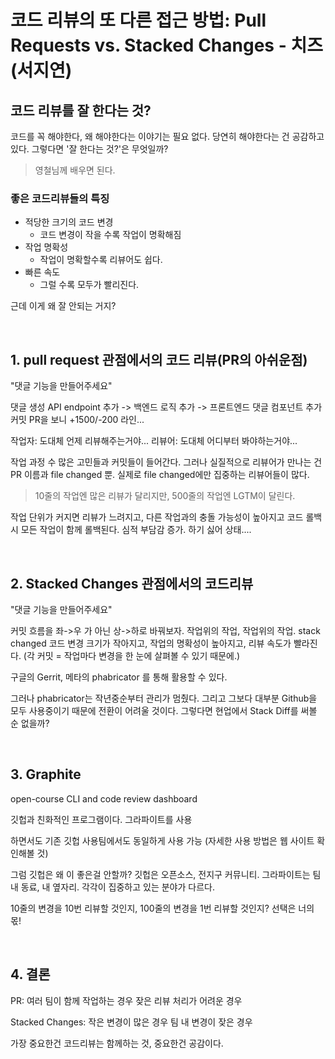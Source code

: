 # 코드 리뷰의 또 다른 접근 방법: Pull Requests vs. Stacked Changes - 치즈(서지연)

## 코드 리뷰를 잘 한다는 것?
코드를 꼭 해야한다, 왜 해야한다는 이야기는 필요 없다. 당연히 해야한다는 건 공감하고 있다.
그렇다면 '잘 한다는 것?'은 무엇일까?

> 영철님께 배우면 된다.

### 좋은 코드리뷰들의 특징

- 적당한 크기의 코드 변경
  - 코드 변경이 작을 수록 작업이 명확해짐
- 작업 명확성
  - 작업이 명확할수록 리뷰어도 쉽다.
- 빠른 속도
  - 그럴 수록 모두가 빨리진다.

근데 이게 왜 잘 안되는 거지?

<br>

## 1. pull request 관점에서의 코드 리뷰(PR의 아쉬운점)
"댓글 기능을 만들어주세요"

댓글 생성 API endpoint 추가 -> 백엔드 로직 추가 -> 프론트엔드 댓글 컴포넌트 추가
커밋 PR을 보니 +1500/-200 라인...

작업자: 도대체 언제 리뷰해주는거야...
리뷰어: 도대체 어디부터 봐야하는거야...

작업 과정 수 많은 고민들과 커밋들이 들어간다. 그러나 실질적으로 리뷰어가 만나는 건 PR 이름과
file changed 뿐. 실제로 file changed에만 집중하는 리뷰어들이 많다.

> 10줄의 작업엔 많은 리뷰가 달리지만, 500줄의 작업엔 LGTM이 달린다.

작업 단위가 커지면 리뷰가 느려지고, 다른 작업과의 충돌 가능성이 높아지고
코드 롤백시 모든 작업이 함께 롤백된다. 심적 부담감 증가. 하기 싫어 상태....

<br>

## 2. Stacked Changes 관점에서의 코드리뷰
"댓글 기능을 만들어주세요"

커밋 흐름을 좌->우 가 아닌 상->하로 바꿔보자.
작업위의 작업, 작업위의 작업. stack changed
코드 변경 크기가 작아지고, 작업의 명확성이 높아지고, 리뷰 속도가 빨라진다.
(각 커밋 = 작업마다 변경을 한 눈에 살펴볼 수 있기 때문에.)

구글의 Gerrit, 메타의 phabricator 를 통해 활용할 수 있다.

그러나 phabricator는 작년중순부터 관리가 멈췄다.
그리고 그보다 대부분 Github을 모두 사용중이기 때문에 전환이 어려울 것이다.
그렇다면 현업에서 Stack Diff를 써볼 순 없을까?

<br>

## 3. Graphite
open-course CLI and code review dashboard

깃헙과 친화적인 프로그램이다. 그라파이트를 사용

하면서도 기존 깃헙 사용팀에서도 동일하게 사용 가능
(자세한 사용 방법은 웹 사이트 확인해볼 것)

그럼 깃헙은 왜 이 좋은걸 안할까?
깃헙은 오픈소스, 전지구 커뮤니티.
그라파이트는 팀 내 동료, 내 옆자리.
각각이 집중하고 있는 분야가 다르다.

10줄의 변경을 10번 리뷰할 것인지, 100줄의 변경을 1번 리뷰할 것인지?
선택은 너의 몫!

<br>

## 4. 결론
PR: 여러 팀이 함께 작업하는 경우
잦은 리뷰 처리가 어려운 경우

Stacked Changes: 작은 변경이 많은 경우
팀 내 변경이 잦은 경우

가장 중요한건 코드리뷰는 함께하는 것, 중요한건 공감이다.
